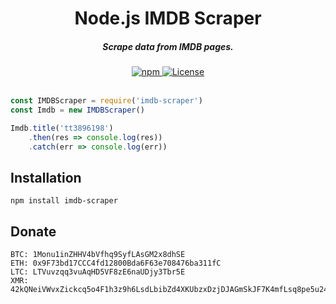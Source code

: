 <h1 align="center">Node.js IMDB Scraper</h1>

<h5 align="center">Scrape data from IMDB pages.</h5>

<div align="center">
  <a href="https://www.npmjs.com/package/imdb-scraper">
    <img src="https://img.shields.io/npm/dw/localeval.svg?style=flat-square" alt="npm" />
  </a>
  <a href="https://github.com/pepzwee/node-imdb-scraper/blob/master/LICENSE">
    <img src="https://img.shields.io/npm/l/express.svg?style=flat-square" alt="License" />
  </a>
</div>

<br />

```js
const IMDBScraper = require('imdb-scraper')
const Imdb = new IMDBScraper()

Imdb.title('tt3896198')
    .then(res => console.log(res))
    .catch(err => console.log(err))
```

## Installation
`npm install imdb-scraper`

## Donate
```
BTC: 1Monu1inZHHV4bVfhq9SyfLAsGM2x8dhSE
ETH: 0x9F73bd17CCC4fd12800Bda6F63e708476ba311fC
LTC: LTVuvzqq3vuAqHD5VF8zE6naUDjy3Tbr5E
XMR: 42kQNeiVWvxZickcq5o4F1h3z9h6LsdLbibZd4XKUbzxDzjDJAGmSkJF7K4mfLsq8pe5u24t1qENg5TUin5gDeqBVqEBgt6
```